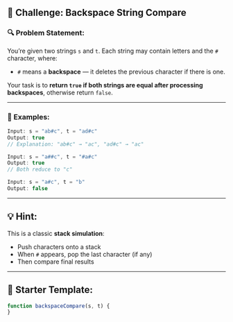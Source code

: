 ## 🧠 **Challenge: Backspace String Compare**

### 🔍 Problem Statement:

You’re given two strings `s` and `t`.
Each string may contain letters and the `#` character, where:

* `#` means a **backspace** — it deletes the previous character if there is one.

Your task is to **return `true` if both strings are equal after processing backspaces**, otherwise return `false`.

---

### 📝 Examples:

```js
Input: s = "ab#c", t = "ad#c"
Output: true
// Explanation: "ab#c" → "ac", "ad#c" → "ac"
```

```js
Input: s = "a##c", t = "#a#c"
Output: true
// Both reduce to "c"
```

```js
Input: s = "a#c", t = "b"
Output: false
```

---

## 💡 Hint:

This is a classic **stack simulation**:

* Push characters onto a stack
* When `#` appears, pop the last character (if any)
* Then compare final results

---

## 🧱 Starter Template:

```javascript
function backspaceCompare(s, t) {
}
```
